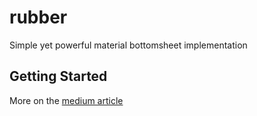 # rubber

Simple yet powerful material bottomsheet implementation

## Getting Started

More on the [medium article](https://medium.com)

